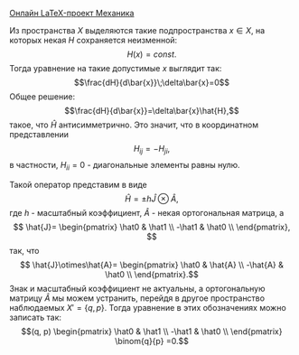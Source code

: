 
[Онлайн LaTeX-проект Механика](https://www.overleaf.com/project/5ef4de9707971a000169a3c3)

Из пространства $X$ выделяются такие подпространства $x\in X$, на которых некая $H$ сохраняется неизменной:
$$H(x)=const.$$
Тогда уравнение на такие допустимые $x$ выглядит так: $$\frac{dH}{d\bar{x}}\;\delta\bar{x}=0$$
Общее решение: $$\frac{dH}{d\bar{x}}=\delta\bar{x}\hat{H},$$
такое, что $\hat{H}$ антисимметрично. Это значит, что в координатном представлении $$H_{ij}=-H_{ji},$$ в частности, $H_{ii}=0$ - диагональные элементы равны нулю.

Такой оператор представим в виде $$\hat{H}=\pm h \hat{J}\otimes\hat{A},$$ где $h$ - масштабный коэффициент, $\hat{A}$ - некая ортогональная матрица, а $$
\hat{J}=
\begin{pmatrix}
\hat0 & \hat1 \\
-\hat1 & \hat0 \\
\end{pmatrix},
$$ так, что $$
\hat{J}\otimes\hat{A}=
\begin{pmatrix}
\hat0 & \hat{A} \\
-\hat{A} & \hat0 \\
\end{pmatrix}.$$
Знак и масштабный коэффициент не актуальны, а ортогональную матрицу $\hat{A}$ мы можем устранить, перейдя в другое пространство наблюдаемых $X'=\{q,p\}$. Тогда уравнение в этих обозначениях можно записать так:  $$(q, p)
\begin{pmatrix}
\hat0 & \hat1 \\
-\hat1 & \hat0 \\
\end{pmatrix}
\binom{q}{p}
=0.$$
